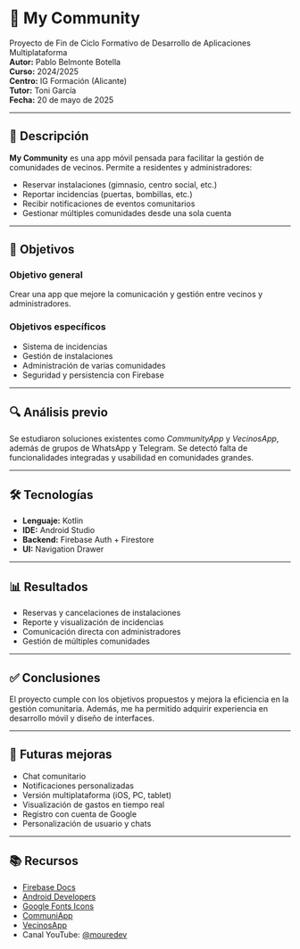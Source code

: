 # 📱 My Community

Proyecto de Fin de Ciclo Formativo de Desarrollo de Aplicaciones Multiplataforma  
**Autor:** Pablo Belmonte Botella  
**Curso:** 2024/2025  
**Centro:** IG Formación (Alicante)  
**Tutor:** Toni García  
**Fecha:** 20 de mayo de 2025  

---

## 📝 Descripción

**My Community** es una app móvil pensada para facilitar la gestión de comunidades de vecinos. Permite a residentes y administradores:

- Reservar instalaciones (gimnasio, centro social, etc.)
- Reportar incidencias (puertas, bombillas, etc.)
- Recibir notificaciones de eventos comunitarios
- Gestionar múltiples comunidades desde una sola cuenta

---

## 🎯 Objetivos

### Objetivo general
Crear una app que mejore la comunicación y gestión entre vecinos y administradores.

### Objetivos específicos
- Sistema de incidencias
- Gestión de instalaciones
- Administración de varias comunidades
- Seguridad y persistencia con Firebase

---

## 🔍 Análisis previo

Se estudiaron soluciones existentes como *CommunityApp* y *VecinosApp*, además de grupos de WhatsApp y Telegram. Se detectó falta de funcionalidades integradas y usabilidad en comunidades grandes.

---

## 🛠️ Tecnologías

- **Lenguaje:** Kotlin  
- **IDE:** Android Studio  
- **Backend:** Firebase Auth + Firestore  
- **UI:** Navigation Drawer  

---

## 📊 Resultados

- Reservas y cancelaciones de instalaciones
- Reporte y visualización de incidencias
- Comunicación directa con administradores
- Gestión de múltiples comunidades

---

## ✅ Conclusiones

El proyecto cumple con los objetivos propuestos y mejora la eficiencia en la gestión comunitaria. Además, me ha permitido adquirir experiencia en desarrollo móvil y diseño de interfaces.

---

## 🚀 Futuras mejoras

- Chat comunitario  
- Notificaciones personalizadas  
- Versión multiplataforma (iOS, PC, tablet)  
- Visualización de gastos en tiempo real  
- Registro con cuenta de Google  
- Personalización de usuario y chats  

---

## 📚 Recursos

- [Firebase Docs](https://firebase.google.com/docs)  
- [Android Developers](https://developer.android.com/docs)  
- [Google Fonts Icons](https://fonts.google.com/icons)  
- [CommuniApp](https://www.communiapp.com)  
- [VecinosApp](https://www.vecinosapp.com)  
- Canal YouTube: [@mouredev](https://www.youtube.com/@mouredev)

